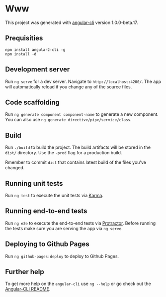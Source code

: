 # Www

This project was generated with [angular-cli](https://github.com/angular/angular-cli) version 1.0.0-beta.17.

## Prequisities

```
npm install angular2-cli -g
npm install -d
```

## Development server
Run `ng serve` for a dev server. Navigate to `http://localhost:4200/`. The app will automatically reload if you change any of the source files.

## Code scaffolding

Run `ng generate component component-name` to generate a new component. You can also use `ng generate directive/pipe/service/class`.

## Build

Run `./build` to build the project. The build artifacts will be stored in the `dist/` directory. Use the `-prod` flag for a production build.

Rmember to commit `dist` that contains latest build of the files you've changed.

## Running unit tests

Run `ng test` to execute the unit tests via [Karma](https://karma-runner.github.io).

## Running end-to-end tests

Run `ng e2e` to execute the end-to-end tests via [Protractor](http://www.protractortest.org/). 
Before running the tests make sure you are serving the app via `ng serve`.

## Deploying to Github Pages

Run `ng github-pages:deploy` to deploy to Github Pages.

## Further help

To get more help on the `angular-cli` use `ng --help` or go check out the [Angular-CLI README](https://github.com/angular/angular-cli/blob/master/README.md).
